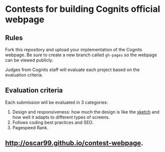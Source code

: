 # Contests for building Cognits official webpage



## Rules
Fork this repository and upload your implementation of the Cognits webpage. Be sure to
create a new branch called `gh-pages` so the webpage can be viewed publicly.

Judges from Cognits staff will evaluate each project based on the evaluation criteria.

## Evaluation criteria

Each submission will be evaluated in 3 categories:
1. Design and responsiveness: how much the design is like the [sketch](/static/cognits_landing-02.png) and how well it adapts to different types of screens.
2. Follows coding best practices and SEO.
3. Pagespeed Rank.


## http://oscar99.github.io/contest-webpage. 

